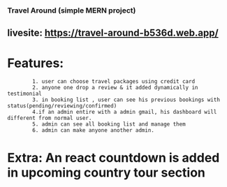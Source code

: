 ### Travel Around (simple MERN project)
## livesite: https://travel-around-b536d.web.app/
# Features: 
            1. user can choose travel packages using credit card
            2. anyone one drop a review & it added dynamically in testimonial
            3. in booking list , user can see his previous bookings with status(pending/reviewing/confirmed)
            4.if an admin entire with a admin gmail, his dashboard will different from normal user.
            5. admin can see all booking list and manage them
            6. admin can make anyone another admin.
# Extra: An react countdown is added in upcoming country tour section             
